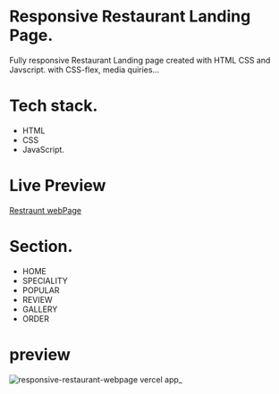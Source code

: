 # Responsive Restaurant Landing Page.

Fully responsive Restaurant Landing page created with HTML CSS and Javscript. with CSS-flex, media quiries...

# Tech stack.

- HTML
- CSS
- JavaScript.

# Live Preview

[Restraunt webPage](https://responsive-restaurant-webpage.vercel.app/)


# Section.
- HOME
- SPECIALITY
- POPULAR
- REVIEW
- GALLERY
- ORDER

# preview
![responsive-restaurant-webpage vercel app_](https://user-images.githubusercontent.com/95171638/200137107-32d15733-8bc1-46f2-a0cb-01930f0c77a2.png)
